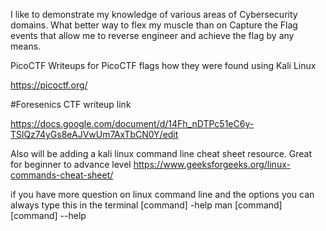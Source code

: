 I like to demonstrate my knowledge of various areas of Cybersecurity domains. What better way to flex my muscle than on Capture the Flag events that allow me to reverse engineer and achieve the flag by any means. 


PicoCTF
Writeups for PicoCTF flags how they were found using Kali Linux 

https://picoctf.org/


#Foresenics CTF writeup link

https://docs.google.com/document/d/14Fh_nDTPc51eC6y-TSlQz74yGs8eAJVwUm7AxTbCN0Y/edit


Also will be adding a kali linux command line cheat sheet resource. Great for beginner to advance level 
https://www.geeksforgeeks.org/linux-commands-cheat-sheet/

if you have more question on linux command line and the options you can always type this in the terminal 
[command] -help
man [command]
[command] --help

